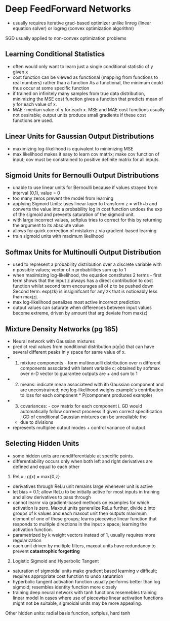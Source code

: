# Deep FeedForward Networks 
- usually requires iterative grad-based optimizer unlike linreg (linear equation solver) or logreg (convex optimization algorithm) 

SGD usually applied to non-convex optimization problems 

## Learning Conditional Statistics 
- often would only want to learn just a single conditional statistic of y given x 
- cost function can be viewed as functional (mapping from functions to real numbers) rather than a function 
As a functional, the minimum could thus occur at some specific function 
- if trained on infinitely many samples from true data distribution, minimizing the MSE cost function gives a function that predicts 
mean of y for each value of x. 
- MAE : median value of y for each x. 
MSE and MAE cost functions usually not desirable; output units produce small gradients if these cost functions are used. 

## Linear Units for Gaussian Output Distributions 
- maximizing log-likelihood is equivalent to minimizing MSE 
- max likelihood makes it easy to learn cov matrix; make cov function of input; cov must be constrained to positive definite 
matrix for all inputs. 

## Sigmoid Units for Bernoulli Output Distributions 
- unable to use linear units for Bernoulli because if values strayed from interval (0,1), value = 0 
- too many zeros prevent the model from learning 
- applying Sigmoid Units: uses linear layer to transform z = wTh+b and converts the value into a probability 
log in cost function undoes the exp of the sigmoid and prevents saturation of the sigmoid unit. 
- with large incorrect values, softplus tries to correct for this by returning the argument to its absolute value 
- allows for quick correction of mistaken z via gradient-based learning 
- train sigmoid units with maximum likelihood 

## Softmax Units for Multinoulli Output Distribution 
- used to represent a probability distribution over a discrete variable with n possible values; vector of n probabilities sum up to 1 
- when maximizing log-likelihood, the equation constitutes 2 terms - first term shows that the input z always has a direct contribution to cost function whilst second term encourages all of z to be pushed down
Second term: exp(zk) is insiginifcant for any zk that is noticeably less than maxjzj. 
- max log-likelihood penalizes most active incorrect prediction 
- output values can saturate when differences between input values become extreme, driven by amount that arg deviate from max(z) 

## Mixture Density Networks (pg 185) 
- Neural network with Gaussian mixtures 
- predict real values from conditional distribution p(y|x) that can have several different peaks in y space for same value of x. 
- 1. mixture components - form multinouolli distribution over n different components associated with latent variable c; obtained by softmax over n-D vector to guarantee outputs are + and sum to 1
- 2. means: indicate mean associateed with ith Gaussian component and are unconstrained; neg log-likelihood weighs example's contribution to loss for each component * P(component produced example) 
- 3. covariances: - cov matrix for each component i. GD would automatically follow correect proceess if given correct specification ; GD of conditional Gaussian mixtures can be unrealiable tho
    - due to divisions 
- represents multiplee output modes + control variance of output

## Selecting Hidden Units 
- some hidden units are nondifferentiable at specific points. 
- differentiability occurs only when both left and right derivatives are defined and equal to each other 

1. ReLu : g(x) = max{0,z} 
- derivatives through ReLu unit remains large whenever unit is active 
- let bias = 0.1; allow ReLu to be initially active for most inputs in training and allow derivatives to pass through 
- cannot learnr via gradient-based methods on examples for which activation is zero. 
Maxout units generalize ReLu further, divide z into groups of k values and each maxout unit then outputs maximum element of one of these groups; learns piecewise linear function that responds to multiple directions in the input x space; learning the activation function. 
- parametrized by k weight vectors instead of 1, usually requires more regularization 
- each unit driven by multiple filters, maxout units have redundancy to prevent <b> catastrophic forgetting </b> 

2. Logistic Sigmoid and Hyperbolic Tangent 
- saturation of sigmoidal units make gradient based learning v difficult; requires appropriate cost function to undo saturation 
- hyperbolic tangent activation function usually performs better than log sigmoid; resembles identity function more closely
- training deep neural network with tanh functions resemebles training linear model 
In cases where use of piecewise linear activation functions might not be suitable, sigmoidal units may be more appealing. 

Other hidden units: radial basis function, softplus, hard tanh 















